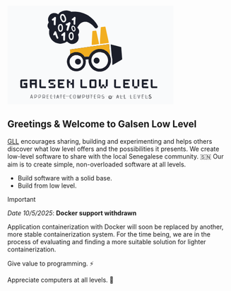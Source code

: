 ![GLL-logo&slogan](glls1-logo-slo.png)

## Greetings  & Welcome to Galsen Low Level 

[GLL](https://github.com/Galsen-Low-Level) encourages sharing, building and experimenting and helps others discover what low level offers and the possibilities it presents. 
We create low-level software to share with the local Senegalese community. 🇸🇳
Our aim is to create simple, non-overloaded software at all levels. 
- Build software with a solid base. 
- Build from low level. 

> [!IMPORTANT]
> *Date 10/5/2025*: __Docker support withdrawn__
> 
> Application containerization with Docker will soon be replaced by another, more stable containerization system.
> For the time being, we are in the process of evaluating and finding a more suitable solution for lighter containerization.

Give value to programming. ⚡

Appreciate computers at all levels. 💝
